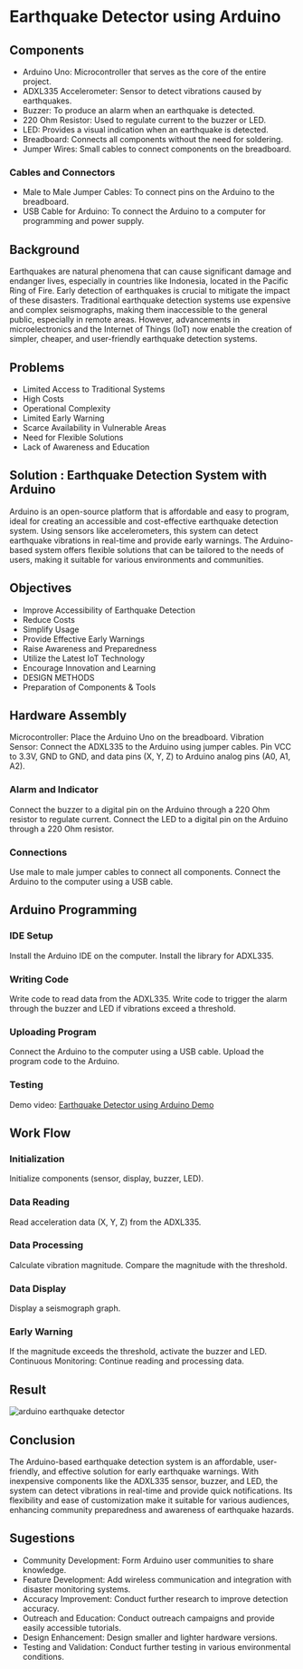 # Earthquake Detector using Arduino
## Components
* Arduino Uno: Microcontroller that serves as the core of the entire project.
* ADXL335 Accelerometer: Sensor to detect vibrations caused by earthquakes.
* Buzzer: To produce an alarm when an earthquake is detected.
* 220 Ohm Resistor: Used to regulate current to the buzzer or LED.
* LED: Provides a visual indication when an earthquake is detected.
* Breadboard: Connects all components without the need for soldering.
* Jumper Wires: Small cables to connect components on the breadboard.

### Cables and Connectors
* Male to Male Jumper Cables: To connect pins on the Arduino to the breadboard.
* USB Cable for Arduino: To connect the Arduino to a computer for programming and power supply.


## Background
Earthquakes are natural phenomena that can cause significant damage and endanger lives, especially in countries like Indonesia, located in the Pacific Ring of Fire. Early detection of earthquakes is crucial to mitigate the impact of these disasters.
Traditional earthquake detection systems use expensive and complex seismographs, making them inaccessible to the general public, especially in remote areas. However, advancements in microelectronics and the Internet of Things (IoT) now enable the creation of simpler, cheaper, and user-friendly earthquake detection systems.


## Problems
* Limited Access to Traditional Systems
* High Costs
* Operational Complexity
* Limited Early Warning
* Scarce Availability in Vulnerable Areas 
* Need for Flexible Solutions 
* Lack of Awareness and Education


## Solution : Earthquake Detection System with Arduino
Arduino is an open-source platform that is affordable and easy to program, ideal for creating an accessible and cost-effective earthquake detection system. Using sensors like accelerometers, this system can detect earthquake vibrations in real-time and provide early warnings. The Arduino-based system offers flexible solutions that can be tailored to the needs of users, making it suitable for various environments and communities.


## Objectives
* Improve Accessibility of Earthquake Detection
* Reduce Costs
* Simplify Usage
* Provide Effective Early Warnings
* Raise Awareness and Preparedness
* Utilize the Latest IoT Technology
* Encourage Innovation and Learning
* DESIGN METHODS
* Preparation of Components & Tools


## Hardware Assembly
Microcontroller: Place the Arduino Uno on the breadboard.
Vibration Sensor: Connect the ADXL335 to the Arduino using jumper cables. Pin VCC to 3.3V, GND to GND, and data pins (X, Y, Z) to Arduino analog pins (A0, A1, A2).

### Alarm and Indicator
Connect the buzzer to a digital pin on the Arduino through a 220 Ohm resistor to regulate current.
Connect the LED to a digital pin on the Arduino through a 220 Ohm resistor.

### Connections
Use male to male jumper cables to connect all components.
Connect the Arduino to the computer using a USB cable.

## Arduino Programming

### IDE Setup
Install the Arduino IDE on the computer.
Install the library for ADXL335.

### Writing Code
Write code to read data from the ADXL335.
Write code to trigger the alarm through the buzzer and LED if vibrations exceed a threshold.

### Uploading Program
Connect the Arduino to the computer using a USB cable.
Upload the program code to the Arduino.

### Testing 
Demo video: [Earthquake Detector using Arduino Demo](https://drive.google.com/file/d/1q2J_Sfa2ddDoObJSAGoXUaVKQWXyN06A/view)


## Work Flow

### Initialization
Initialize components (sensor, display, buzzer, LED).

### Data Reading
Read acceleration data (X, Y, Z) from the ADXL335.

### Data Processing
Calculate vibration magnitude.
Compare the magnitude with the threshold.

### Data Display
Display a seismograph graph.

### Early Warning
If the magnitude exceeds the threshold, activate the buzzer and LED.
Continuous Monitoring:
Continue reading and processing data.


## Result
![arduino earthquake detector](https://github.com/stephanieangela03/Earthquake-Detector-using-Arduino/assets/115938834/f6610eeb-ffc3-49ae-9e16-61886e4829c8)


## Conclusion
The Arduino-based earthquake detection system is an affordable, user-friendly, and effective solution for early earthquake warnings. With inexpensive components like the ADXL335 sensor, buzzer, and LED, the system can detect vibrations in real-time and provide quick notifications. Its flexibility and ease of customization make it suitable for various audiences, enhancing community preparedness and awareness of earthquake hazards.


## Sugestions
* Community Development: Form Arduino user communities to share knowledge.
* Feature Development: Add wireless communication and integration with disaster monitoring systems.
* Accuracy Improvement: Conduct further research to improve detection accuracy.
* Outreach and Education: Conduct outreach campaigns and provide easily accessible tutorials.
* Design Enhancement: Design smaller and lighter hardware versions.
* Testing and Validation: Conduct further testing in various environmental conditions.
